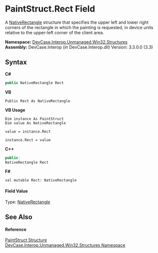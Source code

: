 # PaintStruct.Rect Field
 

A <a href="T_DevCase_Interop_Unmanaged_Win32_Structures_NativeRectangle">NativeRectangle</a> structure that specifies the upper left and lower right corners of the rectangle in which the painting is requested, in device units relative to the upper-left corner of the client area.

**Namespace:**&nbsp;<a href="N_DevCase_Interop_Unmanaged_Win32_Structures">DevCase.Interop.Unmanaged.Win32.Structures</a><br />**Assembly:**&nbsp;DevCase.Interop (in DevCase.Interop.dll) Version: 3.3.0.0 (3.3)

## Syntax

**C#**<br />
``` C#
public NativeRectangle Rect
```

**VB**<br />
``` VB
Public Rect As NativeRectangle
```

**VB Usage**<br />
``` VB Usage
Dim instance As PaintStruct
Dim value As NativeRectangle

value = instance.Rect

instance.Rect = value
```

**C++**<br />
``` C++
public:
NativeRectangle Rect
```

**F#**<br />
``` F#
val mutable Rect: NativeRectangle
```


#### Field Value
Type: <a href="T_DevCase_Interop_Unmanaged_Win32_Structures_NativeRectangle">NativeRectangle</a>

## See Also


#### Reference
<a href="T_DevCase_Interop_Unmanaged_Win32_Structures_PaintStruct">PaintStruct Structure</a><br /><a href="N_DevCase_Interop_Unmanaged_Win32_Structures">DevCase.Interop.Unmanaged.Win32.Structures Namespace</a><br />